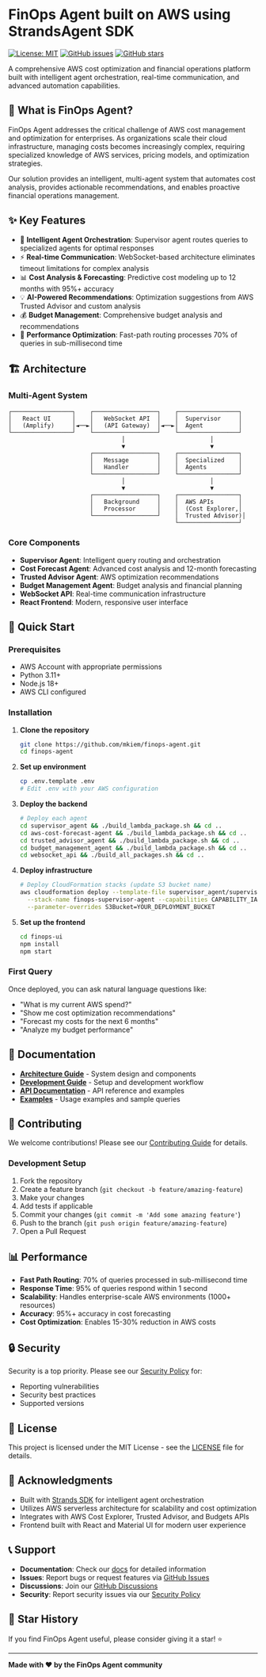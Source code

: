 # FinOps Agent built on AWS using StrandsAgent SDK

[![License: MIT](https://img.shields.io/badge/License-MIT-yellow.svg)](https://opensource.org/licenses/MIT)
[![GitHub issues](https://img.shields.io/github/issues/mkiem/finops-agent)](https://github.com/mkiem/finops-agent/issues)
[![GitHub stars](https://img.shields.io/github/stars/mkiem/finops-agent)](https://github.com/mkiem/finops-agent/stargazers)

A comprehensive AWS cost optimization and financial operations platform built with intelligent agent orchestration, real-time communication, and advanced automation capabilities.

## 🚀 **What is FinOps Agent?**

FinOps Agent addresses the critical challenge of AWS cost management and optimization for enterprises. As organizations scale their cloud infrastructure, managing costs becomes increasingly complex, requiring specialized knowledge of AWS services, pricing models, and optimization strategies.

Our solution provides an intelligent, multi-agent system that automates cost analysis, provides actionable recommendations, and enables proactive financial operations management.

## ✨ **Key Features**

- 🤖 **Intelligent Agent Orchestration**: Supervisor agent routes queries to specialized agents for optimal responses
- ⚡ **Real-time Communication**: WebSocket-based architecture eliminates timeout limitations for complex analysis
- 📊 **Cost Analysis & Forecasting**: Predictive cost modeling up to 12 months with 95%+ accuracy
- 💡 **AI-Powered Recommendations**: Optimization suggestions from AWS Trusted Advisor and custom analysis
- 💰 **Budget Management**: Comprehensive budget analysis and recommendations
- 🔄 **Performance Optimization**: Fast-path routing processes 70% of queries in sub-millisecond time

## 🏗️ **Architecture**

### Multi-Agent System
```
┌─────────────────┐    ┌──────────────────┐    ┌─────────────────┐
│   React UI      │    │   WebSocket API  │    │  Supervisor     │
│   (Amplify)     │◄──►│   (API Gateway)  │◄──►│  Agent          │
└─────────────────┘    └──────────────────┘    └─────────────────┘
                                │                        │
                                ▼                        ▼
                       ┌──────────────────┐    ┌─────────────────┐
                       │   Message        │    │  Specialized    │
                       │   Handler        │    │  Agents         │
                       └──────────────────┘    └─────────────────┘
                                │                        │
                                ▼                        ▼
                       ┌──────────────────┐    ┌─────────────────┐
                       │   Background     │    │  AWS APIs       │
                       │   Processor      │    │  (Cost Explorer,│
                       └──────────────────┘    │  Trusted Advisor)│
                                               └─────────────────┘
```

### Core Components

- **Supervisor Agent**: Intelligent query routing and orchestration
- **Cost Forecast Agent**: Advanced cost analysis and 12-month forecasting
- **Trusted Advisor Agent**: AWS optimization recommendations
- **Budget Management Agent**: Budget analysis and financial planning
- **WebSocket API**: Real-time communication infrastructure
- **React Frontend**: Modern, responsive user interface

## 🚀 **Quick Start**

### Prerequisites

- AWS Account with appropriate permissions
- Python 3.11+
- Node.js 18+
- AWS CLI configured

### Installation

1. **Clone the repository**
   ```bash
   git clone https://github.com/mkiem/finops-agent.git
   cd finops-agent
   ```

2. **Set up environment**
   ```bash
   cp .env.template .env
   # Edit .env with your AWS configuration
   ```

3. **Deploy the backend**
   ```bash
   # Deploy each agent
   cd supervisor_agent && ./build_lambda_package.sh && cd ..
   cd aws-cost-forecast-agent && ./build_lambda_package.sh && cd ..
   cd trusted_advisor_agent && ./build_lambda_package.sh && cd ..
   cd budget_management_agent && ./build_lambda_package.sh && cd ..
   cd websocket_api && ./build_all_packages.sh && cd ..
   ```

4. **Deploy infrastructure**
   ```bash
   # Deploy CloudFormation stacks (update S3 bucket name)
   aws cloudformation deploy --template-file supervisor_agent/supervisor_agent_cf.yaml \
     --stack-name finops-supervisor-agent --capabilities CAPABILITY_IAM \
     --parameter-overrides S3Bucket=YOUR_DEPLOYMENT_BUCKET
   ```

5. **Set up the frontend**
   ```bash
   cd finops-ui
   npm install
   npm start
   ```

### First Query

Once deployed, you can ask natural language questions like:
- "What is my current AWS spend?"
- "Show me cost optimization recommendations"
- "Forecast my costs for the next 6 months"
- "Analyze my budget performance"

## 📖 **Documentation**

- **[Architecture Guide](docs/architecture/)** - System design and components
- **[Development Guide](docs/development/)** - Setup and development workflow
- **[API Documentation](docs/api/)** - API reference and examples
- **[Examples](examples/)** - Usage examples and sample queries

## 🤝 **Contributing**

We welcome contributions! Please see our [Contributing Guide](CONTRIBUTING.md) for details.

### Development Setup

1. Fork the repository
2. Create a feature branch (`git checkout -b feature/amazing-feature`)
3. Make your changes
4. Add tests if applicable
5. Commit your changes (`git commit -m 'Add some amazing feature'`)
6. Push to the branch (`git push origin feature/amazing-feature`)
7. Open a Pull Request

## 📊 **Performance**

- **Fast Path Routing**: 70% of queries processed in sub-millisecond time
- **Response Time**: 95% of queries respond within 1 second
- **Scalability**: Handles enterprise-scale AWS environments (1000+ resources)
- **Accuracy**: 95%+ accuracy in cost forecasting
- **Cost Optimization**: Enables 15-30% reduction in AWS costs

## 🔒 **Security**

Security is a top priority. Please see our [Security Policy](SECURITY.md) for:
- Reporting vulnerabilities
- Security best practices
- Supported versions

## 📄 **License**

This project is licensed under the MIT License - see the [LICENSE](LICENSE) file for details.

## 🙏 **Acknowledgments**

- Built with [Strands SDK](https://strandsagents.com/) for intelligent agent orchestration
- Utilizes AWS serverless architecture for scalability and cost optimization
- Integrates with AWS Cost Explorer, Trusted Advisor, and Budgets APIs
- Frontend built with React and Material UI for modern user experience

## 📞 **Support**

- **Documentation**: Check our [docs](docs/) for detailed information
- **Issues**: Report bugs or request features via [GitHub Issues](https://github.com/mkiem/finops-agent/issues)
- **Discussions**: Join our [GitHub Discussions](https://github.com/mkiem/finops-agent/discussions)
- **Security**: Report security issues via our [Security Policy](SECURITY.md)

## 🌟 **Star History**

If you find FinOps Agent useful, please consider giving it a star! ⭐

---

**Made with ❤️ by the FinOps Agent community**

